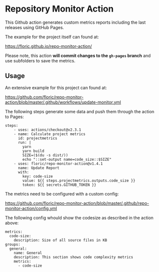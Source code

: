 # Repository Monitor Action

This Github action generates custom metrics reports including the last releases using GitHub Pages.

The example for the project itself can found at:

https://floric.github.io/repo-monitor-action/

Please note, this action **will commit changes to the `gh-pages` branch** and use subfolders to save the metrics.

## Usage

An extensive example for this project can found at:

https://github.com/floric/repo-monitor-action/blob/master/.github/workflows/update-monitor.yml

The following steps generate some data and push them through the action to Pages:

```
steps:
    - uses: actions/checkout@v2.3.1
    - name: Calculate project metrics
      id: projectmetrics
      run: |
        yarn
        yarn build
        SIZE=($(du -s dist/))
        echo "::set-output name=code_size::$SIZE"
    - uses: floric/repo-monitor-action@v1.4.1
      name: Update Report
      with:
        key: code-size
        value: ${{ steps.projectmetrics.outputs.code_size }}
        token: ${{ secrets.GITHUB_TOKEN }}
```

The metrics need to be configured with a custom config:

https://github.com/floric/repo-monitor-action/blob/master/.github/repo-monitor-action/config.yml

The following config whould show the codesize as described in the action above:

```
metrics:
  code-size:
    description: Size of all source files in KB
groups:
  general:
    name: General
    description: This section shows code complexity metrics
    metrics:
      - code-size
```
